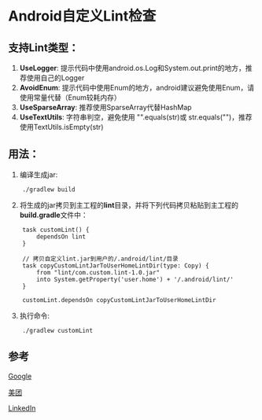 # Android自定义Lint检查

## 支持Lint类型：
1. **UseLogger**: 提示代码中使用android.os.Log和System.out.print的地方，推荐使用自己的Logger
2. **AvoidEnum**: 提示代码中使用Enum的地方，android建议避免使用Enum，请使用常量代替（Enum较耗内存）
3. **UseSparseArray**: 推荐使用SparseArray代替HashMap
4. **UseTextUtils**: 字符串判空，避免使用 "".equals(str)或 str.equals("")，推荐使用TextUtils.isEmpty(str)

## 用法：
1. 编译生成jar:

```
    ./gradlew build
```    

2. 将生成的jar拷贝到主工程的**lint**目录，并将下列代码拷贝粘贴到主工程的**build.gradle**文件中：
```
    task customLint() {
        dependsOn lint
    }
    
    // 拷贝自定义lint.jar到用户的/.android/lint/目录
    task copyCustomLintJarToUserHomeLintDir(type: Copy) {
        from "lint/com.custom.lint-1.0.jar"
        into System.getProperty('user.home') + '/.android/lint/'
    }
    
    customLint.dependsOn copyCustomLintJarToUserHomeLintDir
```
3. 执行命令:
```
    ./gradlew customLint
```

## 参考
[Google](http://tools.android.com/tips/lint-custom-rules)

[美团](http://tech.meituan.com/android_custom_lint.html)

[LinkedIn](https://engineering.linkedin.com/android/writing-custom-lint-checks-gradle)